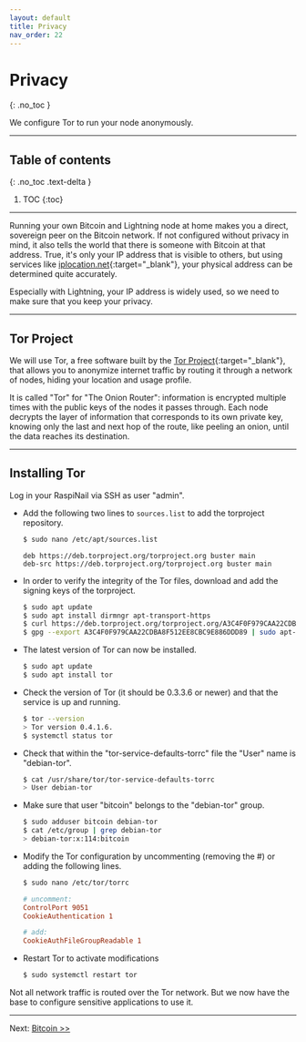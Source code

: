 ```yaml
---
layout: default
title: Privacy
nav_order: 22
---
```

<!-- markdownlint-disable MD014 MD022 MD025 MD033 MD040 -->
# Privacy
{: .no_toc }

We configure Tor to run your node anonymously.

---

## Table of contents
{: .no_toc .text-delta }

1. TOC
{:toc}

---

Running your own Bitcoin and Lightning node at home makes you a direct, sovereign peer on the Bitcoin network.
If not configured without privacy in mind, it also tells the world that there is someone with Bitcoin at that address.
True, it's only your IP address that is visible to others, but using services like [iplocation.net](https://www.iplocation.net){:target="_blank"}, your physical address can be determined quite accurately.

Especially with Lightning, your IP address is widely used, so we need to make sure that you keep your privacy.

---

## Tor Project

We will use Tor, a free software built by the [Tor Project](https://www.torproject.org){:target="_blank"}, that allows you to anonymize internet traffic by routing it through a network of nodes, hiding your location and usage profile.

It is called "Tor" for "The Onion Router": information is encrypted multiple times with the public keys of the nodes it passes through. Each node decrypts the layer of information that corresponds to its own private key, knowing only the last and next hop of the route, like peeling an onion, until the data reaches its destination.

---

## Installing Tor

Log in your RaspiNail via SSH as user "admin".

* Add the following two lines to `sources.list` to add the torproject repository.

  ```sh
  $ sudo nano /etc/apt/sources.list
  ```

  ```
  deb https://deb.torproject.org/torproject.org buster main
  deb-src https://deb.torproject.org/torproject.org buster main
  ```

* In order to verify the integrity of the Tor files, download and add the signing keys of the torproject.

  ```sh
  $ sudo apt update
  $ sudo apt install dirmngr apt-transport-https
  $ curl https://deb.torproject.org/torproject.org/A3C4F0F979CAA22CDBA8F512EE8CBC9E886DDD89.asc | gpg --import
  $ gpg --export A3C4F0F979CAA22CDBA8F512EE8CBC9E886DDD89 | sudo apt-key add -
  ```

* The latest version of Tor can now be installed.

  ```sh
  $ sudo apt update
  $ sudo apt install tor
  ```

* Check the version of Tor (it should be 0.3.3.6 or newer) and that the service is up and running.

  ```sh
  $ tor --version
  > Tor version 0.4.1.6.
  $ systemctl status tor
  ```

* Check that within the "tor-service-defaults-torrc" file the "User" name is "debian-tor".

  ```sh
  $ cat /usr/share/tor/tor-service-defaults-torrc
  > User debian-tor
  ```

* Make sure that user "bitcoin" belongs to the "debian-tor" group.

  ```sh
  $ sudo adduser bitcoin debian-tor
  $ cat /etc/group | grep debian-tor
  > debian-tor:x:114:bitcoin
  ```

* Modify the Tor configuration by uncommenting (removing the #) or adding the following lines.

  ```sh
  $ sudo nano /etc/tor/torrc
  ```

  ```conf
  # uncomment:
  ControlPort 9051
  CookieAuthentication 1

  # add:
  CookieAuthFileGroupReadable 1
  ```

* Restart Tor to activate modifications

  ```sh
  $ sudo systemctl restart tor
  ```

<script id="asciicast-xeGJH0YDOVZV719yn5rDL9GuP" src="https://asciinema.org/a/xeGJH0YDOVZV719yn5rDL9GuP.js" async></script>

Not all network traffic is routed over the Tor network.
But we now have the base to configure sensitive applications to use it.

---

Next: [Bitcoin >>](raspibolt_30_bitcoin.md)

